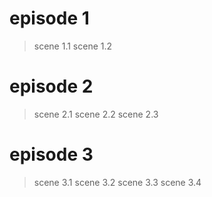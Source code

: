 # episode 1

> scene 1.1
> scene 1.2

# episode 2

> scene 2.1
> scene 2.2
> scene 2.3

# episode 3

> scene 3.1
> scene 3.2
> scene 3.3
> scene 3.4
